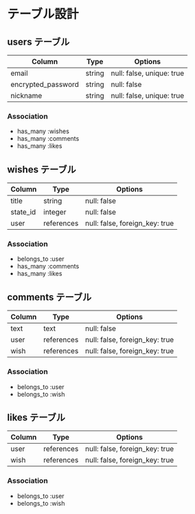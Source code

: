 # テーブル設計

## users テーブル
| Column                | Type       | Options                        |
| --------------------- | ---------- | ------------------------------ |
| email                 | string     | null: false, unique: true      |
| encrypted_password    | string     | null: false                    |
| nickname              | string     | null: false, unique: true      |

### Association

- has_many :wishes
- has_many :comments
- has_many :likes

## wishes テーブル
| Column                | Type       | Options                        |
| --------------------- | ---------- | ------------------------------ |
| title                 | string     | null: false                    |
| state_id              | integer    | null: false                    |
| user                  | references | null: false, foreign_key: true |

### Association

- belongs_to :user
- has_many :comments
- has_many :likes

## comments テーブル
| Column                | Type       | Options                        |
| --------------------- | ---------- | ------------------------------ |
| text                  | text       | null: false                    |
| user                  | references | null: false, foreign_key: true |
| wish                  | references | null: false, foreign_key: true |

### Association

- belongs_to :user
- belongs_to :wish

## likes テーブル
| Column                | Type       | Options                        |
| --------------------- | ---------- | ------------------------------ |
| user                  | references | null: false, foreign_key: true |
| wish                  | references | null: false, foreign_key: true |

### Association

- belongs_to :user
- belongs_to :wish
